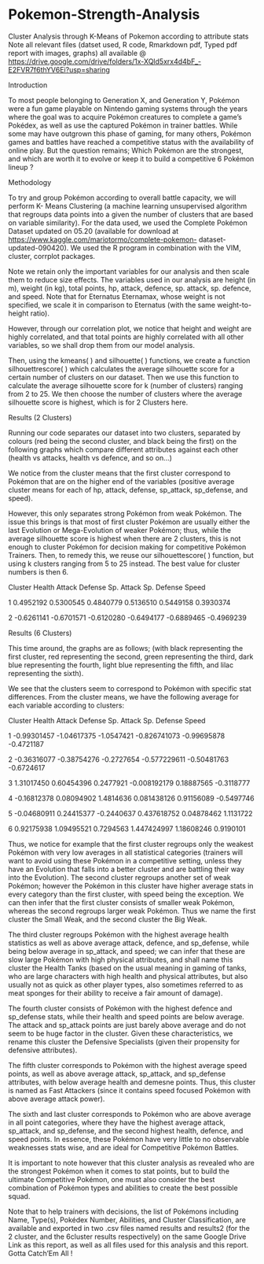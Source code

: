 # Pokemon-Strength-Analysis
Cluster Analysis through K-Means of Pokemon according to attribute stats
Note all relevant files (datset used, R code, Rmarkdown pdf, Typed pdf report with images, graphs) all available 
@ https://drive.google.com/drive/folders/1x-XQld5xrx4d4bF_-E2FVR7f6thYV6Ei?usp=sharing

Introduction

To most people belonging to Generation X, and Generation Y, Pokémon were a fun game playable on Nintendo gaming systems through the years where the goal was to acquire Pokémon creatures to complete a game’s Pokédex, as well as use the captured Pokémon in trainer battles. While some may have outgrown this phase of gaming, for many others, Pokémon games and battles have reached a competitive status with the availability of online play. But the question remains; Which Pokémon are the strongest, and which are worth it to evolve or keep it to build a competitive 6 Pokémon lineup ?

Methodology

To try and group Pokémon according to overall battle capacity, we will perform K- Means Clustering (a machine learning unsupervised algorithm that regroups data points into a given the number of clusters that are based on variable similarity). For the data used, we used the Complete Pokémon Dataset updated on 05.20 (available for download at https://www.kaggle.com/mariotormo/complete-pokemon- dataset-updated-090420). We used the R program in combination with the VIM, cluster, corrplot packages.

Note we retain only the important variables for our analysis and then scale them to reduce size effects. The variables used in our analysis are height (in m), weight (in kg), total points, hp, attack, defence, sp. attack, sp. defence, and speed. Note that for Eternatus Eternamax, whose weight is not specified, we scale it in comparison to Eternatus (with the same weight-to-height ratio).

However, through our correlation plot, we notice that height and weight are highly correlated, and that total points are highly correlated with all other variables, so we shall drop them from our model analysis.

Then, using the kmeans( ) and silhouette( ) functions, we create a function silhouettrescore( ) which calculates the average silhouette score for a certain number of clusters on our dataset. Then we use this function to calculate the average silhouette score for k (number of clusters) ranging from 2 to 25. We then choose the number of clusters where the average silhouette score is highest, which is for 2 Clusters here.

Results (2 Clusters)

Running our code separates our dataset into two clusters, separated by colours (red being the second cluster, and black being the first) on the following graphs which compare different attributes against each other (health vs attacks, health vs defence, and so on...)

We notice from the cluster means that the first cluster correspond to Pokémon that are on the higher end of the variables (positive average cluster means for each of hp, attack, defense, sp_attack, sp_defense, and speed).

However, this only separates strong Pokémon from weak Pokémon. The issue this brings is that most of first cluster Pokémon are usually either the last Evolution or Mega-Evolution of weaker Pokémon; thus, while the average silhouette score is highest when there are 2 clusters, this is not enough to cluster Pokémon for decision making for competitive Pokémon Trainers. Then, to remedy this, we reuse our silhouettescore( ) function, but using k clusters ranging from 5 to 25 instead. The best value for cluster numbers is then 6.

Cluster Health      Attack      Defense     Sp. Attack   Sp. Defense  Speed

1       0.4952192   0.5300545   0.4840779   0.5136510    0.5449158    0.3930374

2       -0.6261141  -0.6701571  -0.6120280  -0.6494177   -0.6889465   -0.4969239

Results (6 Clusters)

This time around, the graphs are as follows; (with black representing the first cluster, red representing the second, green representing the third, dark blue representing the fourth, light blue representing the fifth, and lilac representing the sixth).

We see that the clusters seem to correspond to Pokémon with specific stat differences. From the cluster means, we have the following average for each variable according to clusters:

Cluster Health       Attack       Defense     Sp. Attack    Sp. Defense  Speed

1       -0.99301457  -1.04617375  -1.0547421  -0.826741073  -0.99695878  -0.4721187

2       -0.36316077  -0.38754276  -0.2727654  -0.577229611  -0.50481763  -0.6724617

3       1.31017450   0.60454396   0.2477921   -0.008192179  0.18887565   -0.3118777

4       -0.16812378  0.08094902   1.4814636   0.081438126   0.91156089   -0.5497746

5       -0.04680911  0.24415377   -0.2440637  0.437618752   0.04878462   1.1131722

6       0.92175938   1.09495521   0.7294563   1.447424997   1.18608246   0.9190101

Thus, we notice for example that the first cluster regroups only the weakest Pokémon with very low averages in all statistical categories (trainers will want to avoid using these Pokémon in a competitive setting, unless they have an Evolution that falls into a better cluster and are battling their way into the Evolution). The second cluster regroups another set of weak Pokémon; however the Pokémon in this cluster have higher average stats in every category than the first cluster, with speed being the exception. We can then infer that the first cluster consists of smaller weak Pokémon, whereas the second regroups larger weak Pokémon. Thus we name the first cluster the Small Weak, and the second cluster the Big Weak.

The third cluster regroups Pokémon with the highest average health statistics as well as above average attack, defence, and sp_defense, while being below average in sp_attack, and speed; we can infer that these are slow large Pokémon with high physical attributes, and shall name this cluster the Health Tanks (based on the usual meaning in gaming of tanks, who are large characters with high health and physical attributes, but also usually not as quick as other player types, also sometimes referred to as meat sponges for their ability to receive a fair amount of damage).

The fourth cluster consists of Pokémon with the highest defence and sp_defense stats, while their health and speed points are below average. The attack and sp_attack points are just barely above average and do not seem to be huge factor in the cluster. Given these characteristics, we rename this cluster the Defensive Specialists (given their propensity for defensive attributes).

The fifth cluster corresponds to Pokémon with the highest average speed points, as well as above average attack, sp_attack, and sp_defense attributes, with below average health and demesne points. Thus, this cluster is named as Fast Attackers (since it contains speed focused Pokémon with above average attack power).

The sixth and last cluster corresponds to Pokémon who are above average in all point categories, where they have the highest average attack, sp_attack, and sp_defense, and the second highest health, defence, and speed points. In essence, these Pokémon have very little to no observable weaknesses stats wise, and are ideal for Competitive Pokémon Battles.

It is important to note however that this cluster analysis as revealed who are the strongest Pokémon when it comes to stat points, but to build the ultimate Competitive Pokémon, one must also consider the best combination of Pokémon types and abilities to create the best possible squad.

Note that to help trainers with decisions, the list of Pokémons including Name, Type(s), Pokédex Number, Abilities, and Cluster Classification, are available and exported in two .csv files named results and results2 (for the 2 cluster, and the 6cluster results respectively) on the same Google Drive Link as this report, as well as all files used for this analysis and this report. Gotta Catch’Em All !
